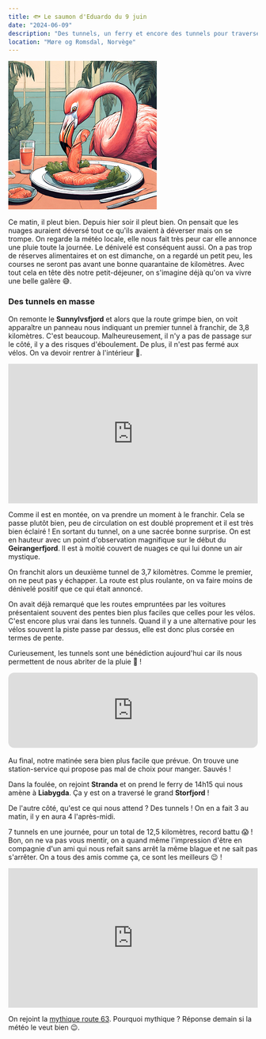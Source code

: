 ```yaml
---
title: 🐟 Le saumon d'Eduardo du 9 juin
date: "2024-06-09"
description: "Des tunnels, un ferry et encore des tunnels pour traverser le Storfjord !"
location: "Møre og Romsdal, Norvège"
---
```


![Saumon d'Eduardo](../saumon_eduardo.png)

Ce matin, il pleut bien. Depuis hier soir il pleut bien. On pensait que les nuages auraient déversé tout ce qu'ils avaient à déverser mais on se trompe. On regarde la météo locale, elle nous fait très peur car elle annonce une pluie toute la journée. Le dénivelé est conséquent aussi. On a pas trop de réserves alimentaires et on est dimanche, on a regardé un petit peu, les courses ne seront pas avant une bonne quarantaine de kilomètres. Avec tout cela en tête dès notre petit-déjeuner, on s'imagine déjà qu'on va vivre une belle galère 😅.

### Des tunnels en masse

On remonte le **Sunnylvsfjord** et alors que la route grimpe bien, on voit apparaître un panneau nous indiquant un premier tunnel à franchir, de 3,8 kilomètres. C'est beaucoup. Malheureusement, il n'y a pas de passage sur le côté, il y a des risques d'éboulement. De plus, il n'est pas fermé aux vélos. On va devoir rentrer à l'intérieur 😬.

<div style="width: 100%; height: 0; position: relative; padding-bottom: 56%;"><iframe src="https://giphy.com/embed/3ohuPiC0qDDuB2sH2U" style="top: 0; left: 0; width: 100%; height: 100%; position: absolute; border: 0;" allowfullscreen scrolling="no" allow="encrypted-media;" class="giphy-embed"></iframe></div>

Comme il est en montée, on va prendre un moment à le franchir. Cela se passe plutôt bien, peu de circulation on est doublé proprement et il est très bien éclairé ! En sortant du tunnel, on a une sacrée bonne surprise. On est en hauteur avec un point d'observation magnifique sur le début du **Geirangerfjord**. Il est à moitié couvert de nuages ce qui lui donne un air mystique.

On franchit alors un deuxième tunnel de 3,7 kilomètres. Comme le premier, on ne peut pas y échapper. La route est plus roulante, on va faire moins de dénivelé positif que ce qui était annoncé.

On avait déjà remarqué que les routes empruntées par les voitures présentaient souvent des pentes bien plus faciles que celles pour les vélos. C'est encore plus vrai dans les tunnels. Quand il y a une alternative pour les vélos souvent la piste passe par dessus, elle est donc plus corsée en termes de pente.

Curieusement, les tunnels sont une bénédiction aujourd'hui car ils nous permettent de nous abriter de la pluie 🤗 !

<iframe style="border-radius:12px" src="https://open.spotify.com/embed/track/6H3kDe7CGoWYBabAeVWGiD?utm_source=generator" width="100%" height="152" frameBorder="0" allow="autoplay; clipboard-write; encrypted-media; picture-in-picture" loading="lazy"></iframe>

Au final, notre matinée sera bien plus facile que prévue. On trouve une station-service qui propose pas mal de choix pour manger. Sauvés !

Dans la foulée, on rejoint **Stranda** et on prend le ferry de 14h15 qui nous amène à **Liabygda**. Ça y est on a traversé le grand **Storfjord** !

De l'autre côté, qu'est ce qui nous attend ? Des tunnels ! On en a fait 3 au matin, il y en aura 4 l'après-midi.

7 tunnels en une journée, pour un total de 12,5 kilomètres, record battu 😱 ! Bon, on ne va pas vous mentir, on a quand même l'impression d'être en compagnie d'un ami qui nous refait sans arrêt la même blague et ne sait pas s'arrêter. On a tous des amis comme ça, ce sont les meilleurs 😉 !

<div style="width: 100%; height: 0; position: relative; padding-bottom: 56%;"><iframe src="https://giphy.com/embed/l0MYKUoH722MdNJv2" style="top: 0; left: 0; width: 100%; height: 100%; position: absolute; border: 0;" allowfullscreen scrolling="no" allow="encrypted-media;" class="giphy-embed"></iframe></div>

On rejoint la [mythique route 63](https://www.nasjonaleturistveger.no/en/routes/geiranger--trollstigen/). Pourquoi mythique ? Réponse demain si la météo le veut bien 😉.
